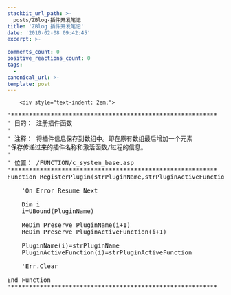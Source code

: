 ```yaml
---
stackbit_url_path: >-
  posts/ZBlog-插件开发笔记
title: 'ZBlog 插件开发笔记'
date: '2010-02-08 09:42:45'
excerpt: >-
  
comments_count: 0
positive_reactions_count: 0
tags: 
  - 
canonical_url: >-
template: post
---
```


        <div style="text-indent: 2em;">
<pre style="text-indent: 0;" class="brush: vb">'*********************************************************
' 目的： 注册插件函数 
'
' 注释： 将插件信息保存到数组中。即在原有数组最后增加一个元素
'保存传递过来的插件名称和激活函数/过程的信息。
' 
' 位置： /FUNCTION/c_system_base.asp
'*********************************************************
Function RegisterPlugin(strPluginName,strPluginActiveFunction)

	'On Error Resume Next

	Dim i
	i=UBound(PluginName)

	ReDim Preserve PluginName(i+1)
	ReDim Preserve PluginActiveFunction(i+1)

	PluginName(i)=strPluginName
	PluginActiveFunction(i)=strPluginActiveFunction

	'Err.Clear

End Function
'*********************************************************
</pre>
</div>
      